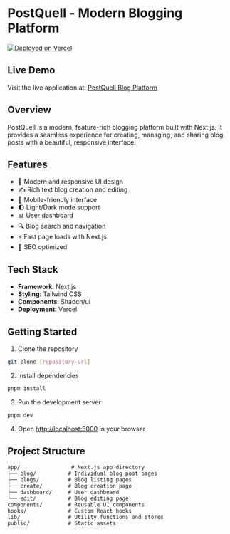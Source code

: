 # PostQuell - Modern Blogging Platform

[![Deployed on Vercel](https://img.shields.io/badge/Deployed%20on-Vercel-black?style=for-the-badge&logo=vercel)](https://vercel.com/vansh-121s-projects/v0-next-js-blogging-app)

## Live Demo

Visit the live application at: [PostQuell Blog Platform](https://postquell.vercel.app/)


## Overview

PostQuell is a modern, feature-rich blogging platform built with Next.js. It provides a seamless experience for creating, managing, and sharing blog posts with a beautiful, responsive interface.

## Features

- 🎨 Modern and responsive UI design
- ✍️ Rich text blog creation and editing
- 📱 Mobile-friendly interface
- 🌓 Light/Dark mode support
- 📊 User dashboard
- 🔍 Blog search and navigation
- ⚡ Fast page loads with Next.js
- 🎯 SEO optimized

## Tech Stack

- **Framework**: Next.js
- **Styling**: Tailwind CSS
- **Components**: Shadcn/ui
- **Deployment**: Vercel

## Getting Started

1. Clone the repository
```bash
git clone [repository-url]
```

2. Install dependencies
```bash
pnpm install
```

3. Run the development server
```bash
pnpm dev
```

4. Open [http://localhost:3000](http://localhost:3000) in your browser

## Project Structure

```
app/                # Next.js app directory
├── blog/          # Individual blog post pages
├── blogs/         # Blog listing pages
├── create/        # Blog creation page
├── dashboard/     # User dashboard
└── edit/          # Blog editing page
components/        # Reusable UI components
hooks/             # Custom React hooks
lib/               # Utility functions and stores
public/            # Static assets
```

